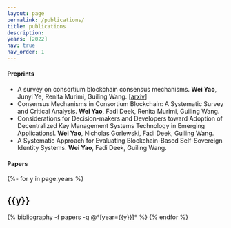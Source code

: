 ```yaml
---
layout: page
permalink: /publications/
title: publications
description:
years: [2022]
nav: true
nav_order: 1
---
```

<!-- _pages/publications.md -->

#### Preprints
- A survey on consortium blockchain consensus mechanisms. **Wei Yao**, Junyi Ye, Renita Murimi, Guiling Wang. [[arxiv](https://arxiv.org/abs/2102.12058)]
- Consensus Mechanisms in Consortium Blockchain: A Systematic Survey and Critical Analysis. **Wei Yao**, Fadi Deek, Renita Murimi, Guiling Wang. 
- Considerations for Decision-makers and Developers toward Adoption of Decentralized Key Management Systems Technology in Emerging Applicationsl. **Wei Yao**, Nicholas Gorlewski, Fadi Deek, Guiling Wang.
- A Systematic Approach for Evaluating Blockchain-Based Self-Sovereign Identity Systems. **Wei Yao**, Fadi Deek, Guiling Wang.

#### Papers
<div class="publications">

{%- for y in page.years %}
  <h2 class="year">{{y}}</h2>
  {% bibliography -f papers -q @*[year={{y}}]* %}
{% endfor %}

</div>
